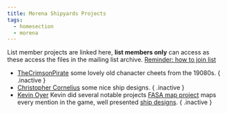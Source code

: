 ```yaml
---
title: Morena Shipyards Projects
tags: 
  - homesection
  - morena
---
```

List member projects are linked here, **list members only** can access as these access the files in the mailing list archive. [Reminder: how to join list](#mailing-list)

- [TheCrimsonPirate](https://thefasastartrekuniversee-group.groups.io/g/MorenaShipyards/files/TheCrimsonPirate) some lovely old chanacter cheets from the 19080s. { .inactive }
- [Christopher Cornelius](https://thefasastartrekuniversee-group.groups.io/g/MorenaShipyards/files/In%20Memorium/The%20Christopher%20Cornelius%20Collection) some nice ship designs. { .inactive }
- [Kevin Oyer](https://thefasastartrekuniversee-group.groups.io/g/MorenaShipyards/files/In%20Memorium/The%20Kevin%20Oyer%20Collection) Kevin did several notable projects [FASA map project](https://thefasastartrekuniversee-group.groups.io/g/MorenaShipyards/files/In%20Memorium/The%20Kevin%20Oyer%20Collection/The%20FASA%20Universe%20Map%20Project) maps every mention in the game, well presented [ship designs](https://thefasastartrekuniversee-group.groups.io/g/MorenaShipyards/files/In%20Memorium/The%20Kevin%20Oyer%20Collection/Ship%20Designs). { .inactive }

